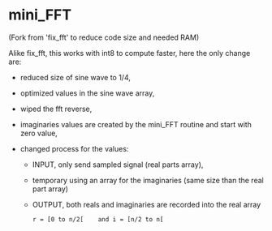 # mini_FFT

(Fork from 'fix_fft' to reduce code size and needed RAM)

Alike fix_fft, this works with int8 to compute faster, here the only change are:
  - reduced size of sine wave to 1/4,
  - optimized values in the sine wave array,
  - wiped the fft reverse,
  - imaginaries values are created by the mini_FFT routine and start with zero value,
  - changed process for the values:
  
      - INPUT, only send sampled signal (real parts array),
      - temporary using an array for the imaginaries (same size than the real part array)
      - OUTPUT, both reals and imaginaries are recorded into the real array
      
            r = [0 to n/2[    and i = [n/2 to n[
            
